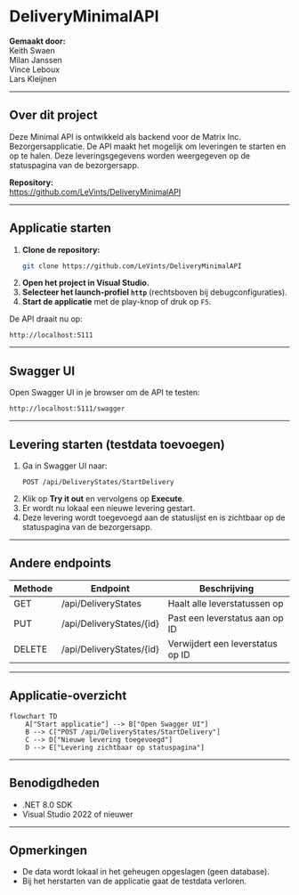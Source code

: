 # DeliveryMinimalAPI

**Gemaakt door:**  
Keith Swaen  
Milan Janssen  
Vince Leboux  
Lars Kleijnen

---

## Over dit project
Deze Minimal API is ontwikkeld als backend voor de Matrix Inc. Bezorgersapplicatie. De API maakt het mogelijk om leveringen te starten en op te halen. Deze leveringsgegevens worden weergegeven op de statuspagina van de bezorgersapp.

**Repository:**  
https://github.com/LeVints/DeliveryMinimalAPI

---

## Applicatie starten

1. **Clone de repository:**
   ```sh
   git clone https://github.com/LeVints/DeliveryMinimalAPI
   ```
2. **Open het project in Visual Studio.**
3. **Selecteer het launch-profiel `http`** (rechtsboven bij debugconfiguraties).
4. **Start de applicatie** met de play-knop of druk op `F5`.

De API draait nu op:
```
http://localhost:5111
```

---

## Swagger UI

Open Swagger UI in je browser om de API te testen:
```
http://localhost:5111/swagger
```

---

## Levering starten (testdata toevoegen)

1. Ga in Swagger UI naar:
   ```
   POST /api/DeliveryStates/StartDelivery
   ```
2. Klik op **Try it out** en vervolgens op **Execute**.
3. Er wordt nu lokaal een nieuwe levering gestart.
4. Deze levering wordt toegevoegd aan de statuslijst en is zichtbaar op de statuspagina van de bezorgersapp.

---

## Andere endpoints

| Methode | Endpoint                        | Beschrijving                           |
| ------- | ------------------------------- | -------------------------------------- |
| GET     | /api/DeliveryStates             | Haalt alle leverstatussen op           |
| PUT     | /api/DeliveryStates/{id}        | Past een leverstatus aan op ID         |
| DELETE  | /api/DeliveryStates/{id}        | Verwijdert een leverstatus op ID       |

---

## Applicatie-overzicht

```mermaid
flowchart TD
    A["Start applicatie"] --> B["Open Swagger UI"]
    B --> C["POST /api/DeliveryStates/StartDelivery"]
    C --> D["Nieuwe levering toegevoegd"]
    D --> E["Levering zichtbaar op statuspagina"]
```

---

## Benodigdheden
- .NET 8.0 SDK
- Visual Studio 2022 of nieuwer

---

## Opmerkingen
- De data wordt lokaal in het geheugen opgeslagen (geen database).
- Bij het herstarten van de applicatie gaat de testdata verloren. 
